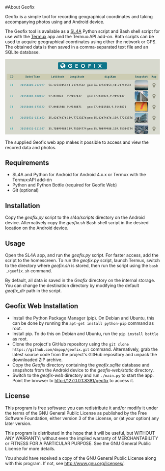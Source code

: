 #About Geofix

Geofix is a simple tool for recording geographical coordinates and taking accompanying photos using and Android device.

The Geofix tool is available as a [SL4A](https://code.google.com/p/android-scripting/) Python script and Bash shell script for use with the [Termux](http://termux.com/) app and the Termux:API add-on. Both scripts can be used to acquire geographical coordinates using either the network or GPS. The obtained data is then saved in a comma-separated text file and an SQLite database.

![](geofix-web/geofix-web.png)

 The supplied Geofix web app makes it possible to access and view the recored data and photos.

## Requirements

- SL4A and Python for Android for Android 4.x.x or Termux with the Termux:API add-ón
- Python and Python Bottle (required for Geofix Web)
- Git (optional)

## Installation

Copy the *geofix.py* script to the *sl4a/scripts* directory on the Android device. Alternatively copy the *geofix.sh* Bash shell script in the desired location on the Android device.

## Usage

Open the SL4A app, and run the *geofix.py* script. For faster access, add the script to the homescreen. To run the *geofix.py* script, launch Termux, switch to the directory where *geofix.sh* is stored, then run the script using the `bash ./geofix.sh` command.

By default, all data is saved in the *Geofix* directory on the internal storage. You can change the destination directory by modifying the default *geofix_dir* path in the script.

## Geofix Web Installation

- Install the Python Package Manager (pip). On Debian and Ubuntu, this can be done by running the `apt-get install python-pip` command as root.
- Install pip. To do this on Debian and Ubuntu, run the `pip install bottle` as root.
- Clone the project's GitHub repository using the `git clone https://github.com/dmpop/geofix.git` command. Alternatively, grab the latest source code from the project's GitHub repository and unpack the downloaded ZIP archive.
- Copy the *Geofix* directory containing the *geofix.sqlite* database and snapshots from the Android device to the *geofix-web/static* directory.
- Switch to the *geofix-web* directory and run `./main.py` to start the app. Point the browser to http://127.0.0.1:8381/geofix to access it.

## License

This program is free software: you can redistribute it and/or modify it under the terms of the GNU General Public License as published by the Free Software Foundation, either version 3 of the License, or (at your option) any later version.

This program is distributed in the hope that it will be useful, but WITHOUT ANY WARRANTY; without even the implied warranty of MERCHANTABILITY or FITNESS FOR A PARTICULAR PURPOSE.  See the GNU General Public License for more details.

You should have received a copy of the GNU General Public License along with this program.  If not, see <http://www.gnu.org/licenses/>.
